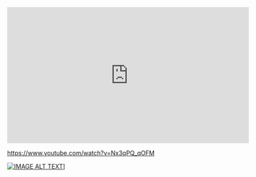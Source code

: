 <iframe width="560" height="315" src="https://www.youtube.com/embed/Nx3qPQ_qOFM" title="YouTube video player" frameborder="0" allow="accelerometer; autoplay; clipboard-write; encrypted-media; gyroscope; picture-in-picture" allowfullscreen></iframe>

https://www.youtube.com/watch?v=Nx3qPQ_qOFM


[![IMAGE ALT TEXT](http://img.youtube.com/vi/Nx3qPQ_qOFM/0.jpg)](https://www.youtube.com/watch?v=Nx3qPQ_qOFM "Video Title")]
